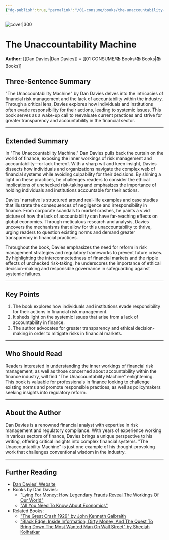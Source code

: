 ```yaml
---
{"dg-publish":true,"permalink":"/01-consume/books/the-unaccountability-machine/","title":"The Unaccountability Machine","tags":["finance","accountability","risk-management","risk"]}
---
```



![cover|300](http://books.google.com/books/content?id=uHpGEQAAQBAJ&printsec=frontcover&img=1&zoom=1&source=gbs_api)

# The Unaccountability Machine
**Author:** [[Dan Davies\|Dan Davies]] • [[01 CONSUME/📚 Books/📚 Books\|📚 Books]]
## Three-Sentence Summary
"The Unaccountability Machine" by Dan Davies delves into the intricacies of financial risk management and the lack of accountability within the industry. Through a critical lens, Davies explores how individuals and institutions often evade responsibility for their actions, leading to systemic issues. This book serves as a wake-up call to reevaluate current practices and strive for greater transparency and accountability in the financial sector.

---

## Extended Summary
In "The Unaccountability Machine," Dan Davies pulls back the curtain on the world of finance, exposing the inner workings of risk management and accountability—or lack thereof. With a sharp wit and keen insight, Davies dissects how individuals and organizations navigate the complex web of financial systems while avoiding culpability for their decisions. By shining a light on these practices, he challenges readers to consider the ethical implications of unchecked risk-taking and emphasizes the importance of holding individuals and institutions accountable for their actions.

Davies' narrative is structured around real-life examples and case studies that illustrate the consequences of negligence and irresponsibility in finance. From corporate scandals to market crashes, he paints a vivid picture of how the lack of accountability can have far-reaching effects on global economies. Through meticulous research and analysis, Davies uncovers the mechanisms that allow for this unaccountability to thrive, urging readers to question existing norms and demand greater transparency in financial practices.

Throughout the book, Davies emphasizes the need for reform in risk management strategies and regulatory frameworks to prevent future crises. By highlighting the interconnectedness of financial markets and the ripple effects of unchecked risk-taking, he underscores the importance of ethical decision-making and responsible governance in safeguarding against systemic failures.

---

## Key Points
1. The book explores how individuals and institutions evade responsibility for their actions in financial risk management.
2. It sheds light on the systemic issues that arise from a lack of accountability in finance.
3. The author advocates for greater transparency and ethical decision-making in order to mitigate risks in financial markets.

---

## Who Should Read
Readers interested in understanding the inner workings of financial risk management, as well as those concerned about accountability within the finance industry, will find "The Unaccountability Machine" enlightening. This book is valuable for professionals in finance looking to challenge existing norms and promote responsible practices, as well as policymakers seeking insights into regulatory reform.

---

## About the Author
Dan Davies is a renowned financial analyst with expertise in risk management and regulatory compliance. With years of experience working in various sectors of finance, Davies brings a unique perspective to his writing, offering critical insights into complex financial systems. "The Unaccountability Machine" is just one example of his thought-provoking work that challenges conventional wisdom in the industry.

---

## Further Reading
- [Dan Davies' Website](https://www.dandavies.com/)
- Books by Dan Davies:
  - ["Lying For Money: How Legendary Frauds Reveal The Workings Of Our World"](https://www.amazon.com/Lying-Money-Legendary-Reveal-Workings/dp/1781259687)
  - ["All You Need To Know About Economics"](https://www.amazon.com/All-You-Need-Know-Economics/dp/1781259644)
- Related Books:
  - ["The Great Crash 1929" by John Kenneth Galbraith](https://www.amazon.com/Great-Crash-1929-John-Galbraith/dp/0547248164)
  - ["Black Edge: Inside Information, Dirty Money, And The Quest To Bring Down The Most Wanted Man On Wall Street" by Sheelah Kolhatkar](https://www.amazon.com/Black-Edge-Information-Destroyed-Billion/dp/0812985796)